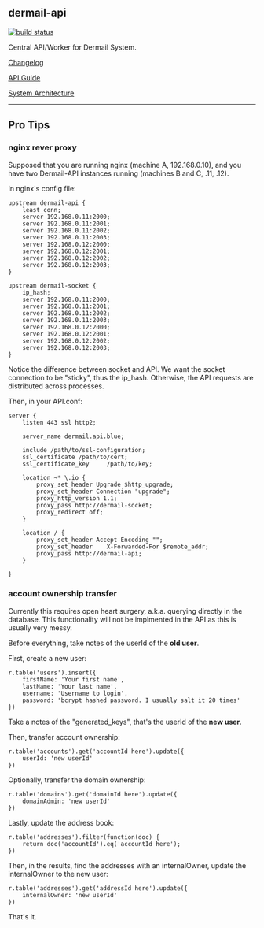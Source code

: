 ## dermail-api

[![build status](https://git.fm/zllovesuki/dermail-api/badges/master/build.svg)](https://git.fm/zllovesuki/dermail-api/commits/master)

Central API/Worker for Dermail System.

[Changelog](./CHANGELOG.md)

[API Guide](./API.md)

[System Architecture](https://jerry.im/essays/2016/02/dermail/)

---

## Pro Tips

### nginx rever proxy

Supposed that you are running nginx (machine A, 192.168.0.10), and you have two Dermail-API instances running (machines B and C, .11, .12).

In nginx's config file:
```
upstream dermail-api {
	least_conn;
	server 192.168.0.11:2000;
	server 192.168.0.11:2001;
	server 192.168.0.11:2002;
	server 192.168.0.11:2003;
	server 192.168.0.12:2000;
	server 192.168.0.12:2001;
	server 192.168.0.12:2002;
	server 192.168.0.12:2003;
}

upstream dermail-socket {
	ip_hash;
	server 192.168.0.11:2000;
	server 192.168.0.11:2001;
	server 192.168.0.11:2002;
	server 192.168.0.11:2003;
	server 192.168.0.12:2000;
	server 192.168.0.12:2001;
	server 192.168.0.12:2002;
	server 192.168.0.12:2003;
}
```

Notice the difference between socket and API. We want the socket connection to be "sticky", thus the ip_hash. Otherwise, the API requests are distributed across processes.

Then, in your API.conf:
```
server {
	listen 443 ssl http2;

	server_name dermail.api.blue;

	include /path/to/ssl-configuration;
    ssl_certificate /path/to/cert;
    ssl_certificate_key     /path/to/key;

	location ~* \.io {
        proxy_set_header Upgrade $http_upgrade;
        proxy_set_header Connection "upgrade";
        proxy_http_version 1.1;
        proxy_pass http://dermail-socket;
		proxy_redirect off;
	}

    location / {
        proxy_set_header Accept-Encoding "";
		proxy_set_header	X-Forwarded-For	$remote_addr;
        proxy_pass http://dermail-api;
    }

}
```

### account ownership transfer

Currently this requires open heart surgery, a.k.a. querying directly in the database. This functionality will not be implmented in the API as this is usually very messy.

Before everything, take notes of the userId of the **old user**.

First, create a new user:
```
r.table('users').insert({
	firstName: 'Your first name',
	lastName: 'Your last name',
	username: 'Username to login',
	password: 'bcrypt hashed password. I usually salt it 20 times'
})
```
Take a notes of the "generated_keys", that's the userId of the **new user**.

Then, transfer account ownership:
```
r.table('accounts').get('accountId here').update({
	userId: 'new userId'
})
```

Optionally, transfer the domain ownership:
```
r.table('domains').get('domainId here').update({
	domainAdmin: 'new userId'
})
```

Lastly, update the address book:
```
r.table('addresses').filter(function(doc) {
	return doc('accountId').eq('accountId here');
})
```
Then, in the results, find the addresses with an internalOwner, update the internalOwner to the new user:
```
r.table('addresses').get('addressId here').update({
	internalOwner: 'new userId'
})
```

That's it.

